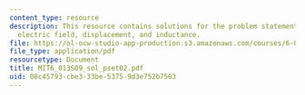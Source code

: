 ```yaml
---
content_type: resource
description: This resource contains solutions for the problem statements related to
  electric field, displacement, and inductance.
file: https://ol-ocw-studio-app-production.s3.amazonaws.com/courses/6-013-electromagnetics-and-applications-spring-2009/08c45793cbe333be53759d3e752b7503_MIT6_013S09_sol_pset02.pdf
file_type: application/pdf
resourcetype: Document
title: MIT6_013S09_sol_pset02.pdf
uid: 08c45793-cbe3-33be-5375-9d3e752b7503
---
```

